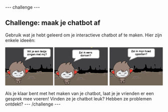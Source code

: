 --- challenge ---

## Challenge: maak je chatbot af

Gebruik wat je hebt geleerd om je interactieve chatbot af te maken. Hier zijn enkele ideeën:

![ChatBot ideeën](images/chatbot-ideas.png)

Als je klaar bent met het maken van je chatbot, laat je je vrienden er een gesprek mee voeren! Vinden ze je chatbot leuk? Hebben ze problemen ontdekt? --- /challenge ---